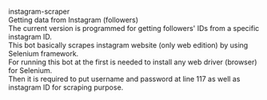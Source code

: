 instagram-scraper <br/>
Getting data from Instagram (followers) <br/>
The current version is programmed for getting followers' IDs from a specific instagram ID. <br/>
This bot basically scrapes instagram website (only web edition) by using Selenium framework. <br/>
For running this bot at the first is needed to install any web driver (browser) for Selenium. <br/>
Then it is required to put username and password at line 117 as well as instagram ID for scraping purpose. <br/>
